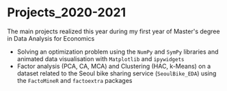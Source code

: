 # Projects_2020-2021
The main projects realized this year during my first year of Master's degree in Data Analysis for Economics

  - Solving an optimization problem using the `NumPy` and `SymPy` libraries and animated data visualisation with `Matplotlib` and `ipywidgets`
  - Factor analysis (PCA, CA, MCA) and Clustering (HAC, k-Means) on a dataset related to the Seoul bike sharing service (`SeoulBike_EDA`) using the `FactoMineR` and `factoextra` packages
